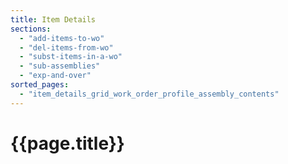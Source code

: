 ```yaml
---
title: Item Details
sections:
  - "add-items-to-wo"
  - "del-items-from-wo"
  - "subst-items-in-a-wo"
  - "sub-assemblies"
  - "exp-and-over"
sorted_pages:
  - "item_details_grid_work_order_profile_assembly_contents"
---
```

# {{page.title}}
